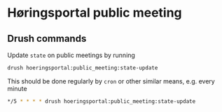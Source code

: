 # Høringsportal public meeting

## Drush commands

Update `state` on public meetings by running

```sh
drush hoeringsportal:public_meeting:state-update
```

This should be done regularly by `cron` or other similar means,
e.g. every minute

```sh
*/5 * * * * drush hoeringsportal:public_meeting:state-update
```
